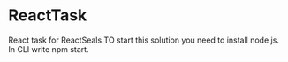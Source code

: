 # ReactTask
React task for ReactSeals
TO start this solution you need to install node js.
In CLI write npm start.
